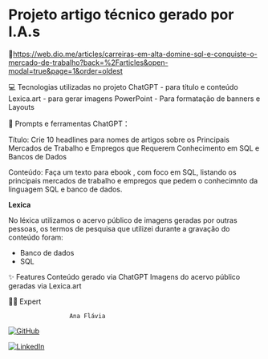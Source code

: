 
# Projeto artigo técnico gerado por I.A.s

📕https://web.dio.me/articles/carreiras-em-alta-domine-sql-e-conquiste-o-mercado-de-trabalho?back=%2Farticles&open-modal=true&page=1&order=oldest



💻 Tecnologias utilizadas no projeto
ChatGPT - para título e conteúdo
Lexica.art - para gerar imagens
PowerPoint - Para formatação de banners e Layouts

📄 Prompts e ferramentas
ChatGPT：

Título:	Crie 10 headlines para nomes de artigos sobre os Principais Mercados de Trabalho e Empregos que Requerem Conhecimento em SQL e Bancos de Dados

Conteúdo: Faça um texto para ebook , com foco em SQL, listando os principais mercados de trabalho e empregos que pedem o conhecimnto da linguagem SQL e banco de dados.

**Lexica**

No léxica utilizamos o acervo público de imagens geradas por outras pessoas, os termos de pesquisa que utilizei durante a gravação do conteúdo foram:
- Banco de dados
- SQL



✨ Features
Conteúdo gerado via ChatGPT
Imagens do acervo público geradas via Lexica.art



👨‍💻 Expert


                       
                     Ana Flávia     

[![GitHub](https://img.shields.io/badge/GitHub-100000?style=for-the-badge&logo=github&logoColor=pink)](https://github.com/anafchanes)

[![LinkedIn](https://img.shields.io/badge/LinkedIn-pink?style=for-the-badge&logo=linkedin&logoColor=white)](www.linkedin.com/in/ana-flávia-chanes-b09a60280) 
    
    


